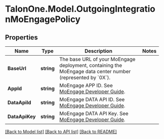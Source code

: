 # TalonOne.Model.OutgoingIntegrationMoEngagePolicy
## Properties

Name | Type | Description | Notes
------------ | ------------- | ------------- | -------------
**BaseUrl** | **string** | The base URL of your MoEngage deployment, containing the MoEngage data center number (represented by &#x60;0X&#x60;). | 
**AppId** | **string** | MoEngage APP ID. See [MoEngage Developer Guide](https://developers.moengage.com/hc/en-us/articles/4404674776724-Overview). | 
**DataApiId** | **string** | MoEngage DATA API ID. See [MoEngage Developer Guide](https://developers.moengage.com/hc/en-us/articles/4404674776724-Overview). | 
**DataApiKey** | **string** | MoEngage DATA API Key. See [MoEngage Developer Guide](https://developers.moengage.com/hc/en-us/articles/4404674776724-Overview). | 

[[Back to Model list]](../README.md#documentation-for-models) [[Back to API list]](../README.md#documentation-for-api-endpoints) [[Back to README]](../README.md)

